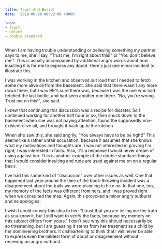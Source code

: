 ```yaml
---
title: Trust And Belief
date: '2019-06-20 06:22:00 +0000'

tags:
- trust
- belief
- double_standard
---
```


When I am having trouble understanding or believing something
my partner says to me, she'll say, "Trust me, I'm right about this!"
or "You don't believe me!".  This is usually accompanied by additional
angry words about how insulting it is for me to express any doubt.
Here's just one minor incident to illustrate this.

<!--more-->

I was working in the kitchen and observed out loud that I needed
to fetch some more olive oil from the basement.  She said that
there wasn't any more down there, but I was 99% sure there was,
because I was the one who had fetched the last bottle, and had
seen another one there.  "No, you're wrong.  Trust me on this!",
she said.

I knew that continuing this discussion was a recipe for disaster.
So I continued working for another half hour or so, then snuck
down to the basement when she was not paying attention, found
the supposedly non-existent olive oil, and brought it back up
to the kitchen.

When she saw this, she said angrily, "You always have to be be right!"
This seems like a rather unfair accusation, because it assumes
that she knows what my motivations and thoughts are.  I was not
interested in proving I'm right; I was interested in facts.
Also, it's a response I would never dream of using against her.
This is another example of the double standard: things that
I would consider insulting and rude are used against me on
on a regular basis.

I've had this same kind of "discussion" over other issues as well.
One that happened last year around the time of the book-throwing
incident was a disagreement about the trails we were planning to hike on.
In that one, too, my memory of the facts was different from hers,
and I was proved right when we consulted the map.  Again, this
provoked a minor angry outburst and no apologies.

I wish I could convey this idea to her: "I trust that you are telling
me the truth as you know it, but I still want to verify the facts,
because my memory on this subject differs from yours."  I don't
see why this should necessarily be so threatening, but I am guessing
it stems from her treatment as a child by her domineering brothers.
It disheartening to think that I will never be able to express even
the mildest form of doubt or disagreement without receiving an
angry outburst.
